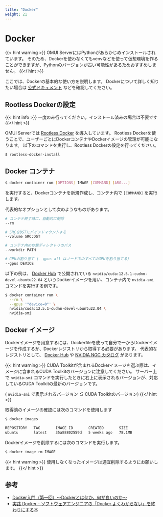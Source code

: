 ```yaml
---
title: "Docker"
weight: 21
---
```


# Docker

{{< hint warning >}}
OMUI ServerにはPythonがあらかじめインストールされています。
そのため、Dockerを使わなくてもvenvなどを使って仮想環境を作ることができますが、Pythonのバージョンが古い可能性があるためおすすめしません。
{{</ hint >}}

ここでは、Dockerの基本的な使い方を説明します。
Dockerについて詳しく知りたい場合は [公式ドキュメント](https://docs.docker.com/) などを確認してください。

## Rootless Dockerの設定

{{< hint info >}}
一度のみ行ってください。インストール済みの場合は不要です
{{</ hint >}}

OMUI Serverでは [Rootless Docker](https://docs.docker.com/engine/security/rootless/) を導入しています。
Rootless Dockerを使うことで、ユーザーごとにDockerコンテナやDockerイメージの管理が可能になります。
以下のコマンドを実行し、Rootless Dockerの設定を行ってください。

```bash
$ rootless-docker-install
```

## Docker コンテナ

```bash
$ docker container run [OPTIONS] IMAGE [COMMAND] [ARG...]
```
を実行すると、Dockerコンテナを新規作成し、コンテナ内で `[COMMAND]` を実行します。

代表的なオプションとして次のようなものがあります。
```bash
# コンテナ終了時に、自動的に削除
--rm

# SRCをDSTにバインドマウントする
--volume SRC:DST

# コンテナ内の作業ディレクトリのパス
--workdir PATH

# GPUの割り当て (--gpus all はノード中のすべてのGPUを割り当てる)
--gpus DEVICE
```

以下の例は、 [Docker Hub](https://hub.docker.com/) で公開されている `nvidia/cuda:12.5.1-cudnn-devel-ubuntu22.04` というDockerイメージを用い、コンテナ内で `nvidia-smi` コマンドを実行する例です。

```bash
$ docker container run \
  --rm \
  --gpus '"device=0"' \
  nvidia/cuda:12.5.1-cudnn-devel-ubuntu22.04 \
  nvidia-smi
```

## Docker イメージ

Dockerイメージを用意するには、Dockerfileを使って自分で一からDockerイメージを作成するか、Dockerレジストリから取得する必要があります。
代表的なレジストリとして、 [Docker Hub](https://hub.docker.com/) や [NVIDIA NGC カタログ](https://catalog.ngc.nvidia.com/containers) があります。

{{< hint warning >}}
CUDA Toolkitが含まれるDockerイメージを選ぶ際は、イメージに含まれるCUDA Toolkitのバージョンに注意してください。
サーバー上で `nvidia-smi` コマンドを実行したときに右上に表示されるバージョンが、対応しているCUDA Toolkitの最新のバージョンです。

( `nvidia-smi` で表示されるバージョン ≦ CUDA Toolkitのバージョン)
{{</ hint >}}

取得済のイメージの確認には次のコマンドを使用します

```bash
$ docker images

REPOSITORY   TAG       IMAGE ID       CREATED       SIZE
ubuntu       latest    35a88802559d   5 weeks ago   78.1MB
```

Dockerイメージを削除するには次のコマンドを実行します。

```bash
$ docker image rm IMAGE
```

{{< hint warning >}}
使用しなくなったイメージは適宜削除するようにお願いします。
{{</ hint >}}

## 参考

- [Docker入門（第一回）～Dockerとは何か、何が良いのか～](https://knowledge.sakura.ad.jp/13265/)
- [実践 Docker - ソフトウェアエンジニアの「Docker よくわからない」を終わりにする本](https://zenn.dev/suzuki_hoge/books/2022-03-docker-practice-8ae36c33424b59)